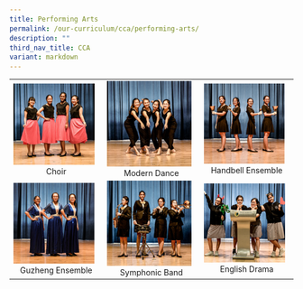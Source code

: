 ```yaml
---
title: Performing Arts
permalink: /our-curriculum/cca/performing-arts/
description: ""
third_nav_title: CCA
variant: markdown
---
```

|  |  |  |
|---|---|---|
| <a href="/cca/performing-arts/choir/"><img style="width:95%" src="/images/cca57.png"></a> <center>Choir</center>  | <a href="/cca/performing-arts/modern-dance/"><img style="width:95%" src="/images/cca58.png"></a> <center>Modern Dance</center> | <a href="/cca/performing-arts/handbell-ensemble/"><img style="width:95%" src="/images/cca59.png"></a> <center>Handbell Ensemble</center> |
| <a href="/cca/performing-arts/guzheng-ensemble/"><img style="width:95%" src="/images/cca60.png"></a> <center>Guzheng Ensemble</center> | <a href="/cca/performing-arts/symphonic-band/"><img style="width:95%" src="/images/cca61.png"></a> <center>Symphonic Band</center> |  <a href="/cca/performing-arts/english-drama/"><img style="width:95%" src="/images/cca69.png"></a> <center>English Drama</center> |